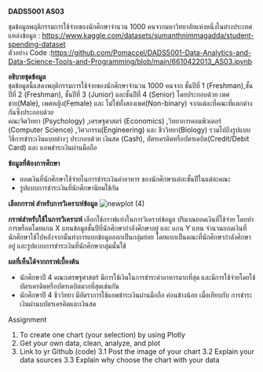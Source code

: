 **DADS5001 AS03**

ชุดข้อมูลพฤติกรรมการใช้จ่ายของนักศึกษาจำนวน 1000 คนจากมหาวิทยาลัยแห่งหนึ่งในต่างประเทศ  
แหล่งข้อมูล : https://www.kaggle.com/datasets/sumanthnimmagadda/student-spending-dataset  
ตัวอย่าง Code :https://github.com/Pomaccel/DADS5001-Data-Analytics-and-Data-Science-Tools-and-Programming/blob/main/6610422013_AS03.ipynb

**อธิบายชุดข้อมูล**  
ชุดข้อมูลนี้แสดงพฤติกรรมการใช้จ่ายของนักศึกษาจำนวน 1000 คนจาก ชั้นปีที่ 1 (Freshman),ชั้นปีที่ 2 (Freshman), ชั้นปีที่ 3 (Junior) และชั้นปีที่ 4 (Senior) โดยประกอบด้วย เพศชาย(Male), เพศหญิง(Female) และ ไม่ใช่ทั้งสองเพศ(Non-binary) จากแต่ละที่คณะที่แตกต่างกันซึ่งประกอบด้วย  
คณะจิตวิทยา (Psychology) ,เศรษฐศาสตร์ (Economics) ,วิทยาการคอมพิวเตอร์ (Computer Science) ,วิศวกรรม(Engineering) และ ชีววิทยา(Biology) รวมไปถึงรูปแบบวิธีการชำระเงินแบบต่างๆ ประกอบด้วย เงินสด (Cash), บัตรเครดิตหรือบัตรเดบิต(Credit/Debit Card) และ แอพชำระเงินผ่านมือถือ

**ข้อมูลที่ต้องการศึกษา**
- ยอดเงินที่นักศึกษาใช้จ่ายในการชำระเงินค่าอาหาร ของนักศึกษาแต่ละชั้นปีในแต่ละคณะ
- รูปแบบการชำระเงินที่นักศึกษานิยมใช้กัน

**เลือกกราฟ สำหรับการวิเคราะห์ข้อมูล**
![newplot (4)](https://github.com/Pomaccel/DADS5001-Data-Analytics-and-Data-Science-Tools-and-Programming/assets/158060569/7902496a-a459-48e6-8bbb-f304eef7e3ba)

**กราฟสำหรับใช้ในการวิเคราะห์**
เลือกใช้กราฟแท่งในการวิเคราห์ข้อมูล ปริมาณยอดเงินที่ใช้จ่าย โดยทำการพร็อตโดยแกน X แทนข้อมูลชั้นปีที่นักศึกษากำลังศึกษาอยู่ และ แกน Y แทน จำนวนยอดเงินที่นักศึกษาใช้ไปหลังจากนั้นทำการแยกข้อมูลออกเป็นกลุ่มย่อย โดยแยกเป็นคณะที่นักศึกษากำลังศึกษาอยู่ และรูปแบบการชำระเงินที่นักศึกษากลุ่มนั้นใช้

**ผลที่เห็นได้จากกราฟเบื้องต้น**
- นักศึกษาปี 4 คณะเศรษฐศาสตร์ มีการใช้เงินในการชำระค่าอาหารมากที่สุด และมีการใช้จ่ายโดยใช้บัตรเครดิตหรือบัตรเดบิตมากที่สุดเช่นกัน
- นักศึกษาปี 4 ชีววิทยา มีอัตราการใช้แอพชำระเงินผ่านมือถือ ค่อนข้างน้อย เมื่อเทียบกับ การชำระเงินผ่านบบัตรเครคิตและเงินสด 

Assignment
1. To create one chart (your selection) by using Plotly
2. Get your own data, clean, analyze, and plot
3. Link to yr Github (code)
   3.1 Post the image of your chart
   3.2 Explain your data sources
   3.3 Explain why choose the chart with your data
